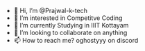 - 👋 Hi, I’m @Prajwal-k-tech
- 👀 I’m interested in Competitve Coding
- 🌱 I’m currently Studying in IIIT Kottayam 
- 💞️ I’m looking to collaborate on anything 
- 📫 How to reach me? oghostyyy on discord

<!---
Prajwal-k-tech/Prajwal-k-tech is a ✨ special ✨ repository because its `README.md` (this file) appears on your GitHub profile.
You can click the Preview link to take a look at your changes.
--->
